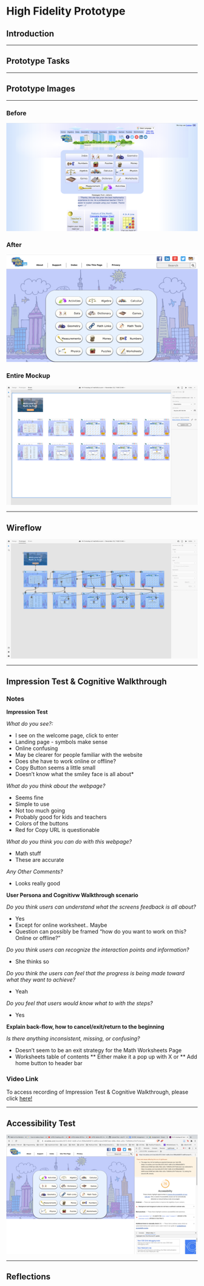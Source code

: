 # High Fidelity Prototype
## Introduction

----
## Prototype Tasks

----
## Prototype Images

----
### Before
<img src="./mathisfun.png">

### After
<img src="./Updated_mathisfun.com.png">

### Entire Mockup
<img src="./Hi-Fi_Full Mockup.png">

----
## Wireflow
<img src="./Hi-Fi_Wireflow.png">

----
## Impression Test & Cognitive Walkthrough
### Notes
**Impression Test**

*What do you see?:*
* I see on the welcome page, click to enter
* Landing page - symbols make sense
* Online confusing
* May be clearer for people familiar with the website
* Does she have to work online or offline?
* Copy Button seems a little small
* Doesn’t know what the smiley face is all about*

*What do you think about the webpage?*
* Seems fine
* Simple to use
* Not too much going
* Probably good for kids and teachers
* Colors of the buttons
* Red for Copy URL is questionable

*What do you think you can do with this webpage?*
*  Math stuff
* These are accurate

*Any Other Comments?*
*  Looks really good

**User Persona and Cognitivw Walkthrough scenario**

*Do you think users can understand what the screens feedback is all about?*
* Yes
* Except for online worksheet.. Maybe
* Question can possibly be framed “how do you want to work on this? Online or offline?”

*Do you think users can recognize the interaction points and information?*
* She thinks so

*Do you think the users can feel that the progress is being made toward what they want to achieve?*
* Yeah

*Do you feel that users would know what to with the steps?*
* Yes

**Explain back-flow, how to cancel/exit/return to the beginning**

*Is there anything inconsistent, missing, or confusing?* 
* Doesn’t seem to be an exit strategy for the Math Worksheets Page
* Worksheets table of contents
    ** Either make it a pop up with X or
    ** Add home button to header bar

### Video Link
To access recording of Impression Test & Cognitive Walkthrough, please click [here!](https://drive.google.com/drive/folders/1lShCC0MU6rbITE1A-qcLzI5bl4JzJdXA?usp=sharing)

----
## Accessibility Test
<img src="./Accessibility.png">

----
## Reflections

